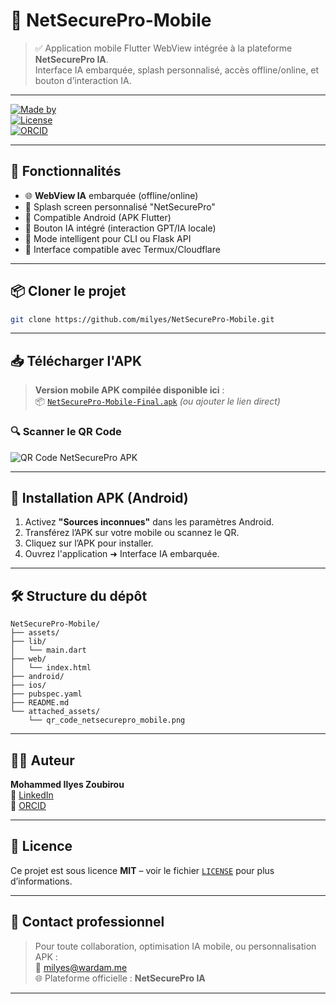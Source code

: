 
# 📱 NetSecurePro-Mobile

> ✅ Application mobile Flutter WebView intégrée à la plateforme **NetSecurePro IA**.  
> Interface IA embarquée, splash personnalisé, accès offline/online, et bouton d’interaction IA.

---

[![Made by](https://img.shields.io/badge/Author-Mohammed%20Ilyes%20Zoubirou-blue)](https://www.linkedin.com/in/mohammed-ilyes-zoubirou)  
[![License](https://img.shields.io/badge/license-MIT-green.svg)](LICENSE)  
[![ORCID](https://img.shields.io/badge/ORCID-0009--0007--7571--3178-a6ce39)](https://orcid.org/0009-0007-7571-3178)

---

## 🧠 Fonctionnalités

- 🌐 **WebView IA** embarquée (offline/online)
- 🚀 Splash screen personnalisé "NetSecurePro"
- 🔐 Compatible Android (APK Flutter)
- 📲 Bouton IA intégré (interaction GPT/IA locale)
- 📡 Mode intelligent pour CLI ou Flask API
- 🧩 Interface compatible avec Termux/Cloudflare

---

## 📦 Cloner le projet

```bash
git clone https://github.com/milyes/NetSecurePro-Mobile.git
```

---

## 📥 Télécharger l'APK

> **Version mobile APK compilée disponible ici** :  
> 📦 [`NetSecurePro-Mobile-Final.apk`](https://github.com/milyes/NetSecurePro-Mobile/releases) *(ou ajouter le lien direct)*

### 🔍 Scanner le QR Code

![QR Code NetSecurePro APK](attached_assets/qr_code_netsecurepro_mobile.png)

---

## 📲 Installation APK (Android)

1. Activez **"Sources inconnues"** dans les paramètres Android.
2. Transférez l’APK sur votre mobile ou scannez le QR.
3. Cliquez sur l’APK pour installer.
4. Ouvrez l'application ➜ Interface IA embarquée.

---

## 🛠️ Structure du dépôt

```
NetSecurePro-Mobile/
├── assets/
├── lib/
│   └── main.dart
├── web/
│   └── index.html
├── android/
├── ios/
├── pubspec.yaml
├── README.md
└── attached_assets/
    └── qr_code_netsecurepro_mobile.png
```

---

## 👨‍💻 Auteur

**Mohammed Ilyes Zoubirou**  
🔗 [LinkedIn](https://www.linkedin.com/in/mohammed-ilyes-zoubirou)  
📘 [ORCID](https://orcid.org/0009-0007-7571-3178)

---

## 📄 Licence

Ce projet est sous licence **MIT** – voir le fichier [`LICENSE`](LICENSE) pour plus d’informations.

---

## 💬 Contact professionnel

> Pour toute collaboration, optimisation IA mobile, ou personnalisation APK :  
📧 milyes@wardam.me  
🌐 Plateforme officielle : **NetSecurePro IA**

---
